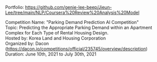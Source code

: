 Portfolio: https://github.com/genie-lee-beep/Jieun-Lee/tree/main/NLP/Coursera%20Review%20Analysis%20Model  

Competition Name: "Parking Demand Prediction AI Competition"   
Topic: Predicting the Appropriate Parking Demand within an Apartment Complex for Each Type of Rental Housing Design.   
Hosted by: Korea Land and Housing Corporation   
Organized by: Dacon (https://dacon.io/competitions/official/235745/overview/description)  
Duration: June 10th, 2021 to July 30th, 2021   
